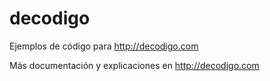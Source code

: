 # decodigo
Ejemplos de código para http://decodigo.com

Más documentación y explicaciones en http://decodigo.com
